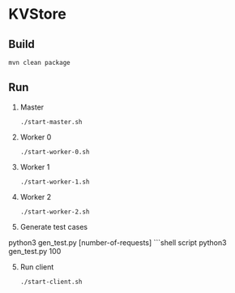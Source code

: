 # KVStore

## Build

```shell script
mvn clean package
```

## Run

1. Master
    ```shell script
    ./start-master.sh
    ```
2. Worker 0
    ```shell script
    ./start-worker-0.sh
    ```
   
3. Worker 1
    ```shell script
    ./start-worker-1.sh
    ```
    
3. Worker 2
    ```shell script
    ./start-worker-2.sh
    
4. Generate test cases

python3 gen_test.py [number-of-requests]
    ```shell script
    python3 gen_test.py 100

5. Run client
    ```shell script
    ./start-client.sh
